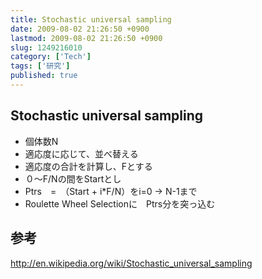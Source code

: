 ```yaml
---
title: Stochastic universal sampling
date: 2009-08-02 21:26:50 +0900
lastmod: 2009-08-02 21:26:50 +0900
slug: 1249216010
category: ['Tech']
tags: ['研究']
published: true
---
```


## Stochastic universal sampling

- 個体数N
- 適応度に応じて、並べ替える
- 適応度の合計を計算し、Fとする
- ０〜F/Nの間をStartとし
- Ptrs　=　（Start + i*F/N）をi=0 -> N-1まで
- Roulette Wheel Selectionに　Ptrs分を突っ込む



## 参考
<a href="http://en.wikipedia.org/wiki/Stochastic_universal_sampling">http://en.wikipedia.org/wiki/Stochastic_universal_sampling</a>
